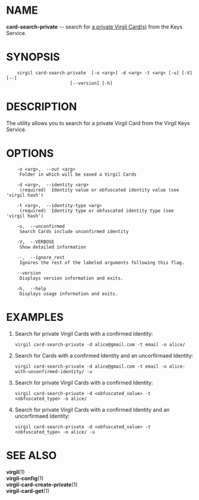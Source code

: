 NAME
====

**card-search-private** -- search for [a private Virgil
Card(s)](https://github.com/VirgilSecurity/virgil/wiki/Virgil-Glossary#private-virgil-card)
from the Keys Service.

SYNOPSIS
========

        virgil card-search-private  [-o <arg>] -d <arg> -t <arg> [-u] [-V] [--]
                            [--version] [-h]

DESCRIPTION
===========

The utility allows you to search for a private Virgil Card from the
Virgil Keys Service.

OPTIONS
=======

        -o <arg>,  --out <arg>
         Folder in which will be saved a Virgil Cards

        -d <arg>,  --identity <arg>
         (required)  Identity value or obfuscated identity value (see 'virgil hash')

        -t <arg>,  --identity-type <arg>
         (required)  Identity type or obfuscated identity type (see 'virgil hash')

        -u,  --unconfirmed
         Search Cards include unconfirmed identity

        -V,  --VERBOSE
         Show detailed information

        --,  --ignore_rest
         Ignores the rest of the labeled arguments following this flag.

        --version
         Displays version information and exits.

        -h,  --help
         Displays usage information and exits.

EXAMPLES
========

1.  Search for private Virgil Cards with a confirmed Identity:

        virgil card-search-private -d alice@gmail.com -t email -o alice/

2.  Search for Cards with a confirmed Identity and an uncorfirmaed
    Identity:

        virgil card-search-private -d alice@gmail.com -t email -o alice-with-unconfirmed-identity/ -u

3.  Search for private Virgil Cards with a confirmed Identity:

        virgil card-search-private -d <obfuscated_value> -t <obfuscated_type> -o alice/

4.  Search for private Virgil Cards with a confirmed Identity and an
    uncorfirmaed Identity:

        virgil card-search-private -d <obfuscated_value> -t <obfuscated_type> -o alice/ -u

SEE ALSO
========

**virgil**(1)  
**virgil-config**(1)  
**virgil-card-create-private**(1)  
**virgil-card-get**(1)
